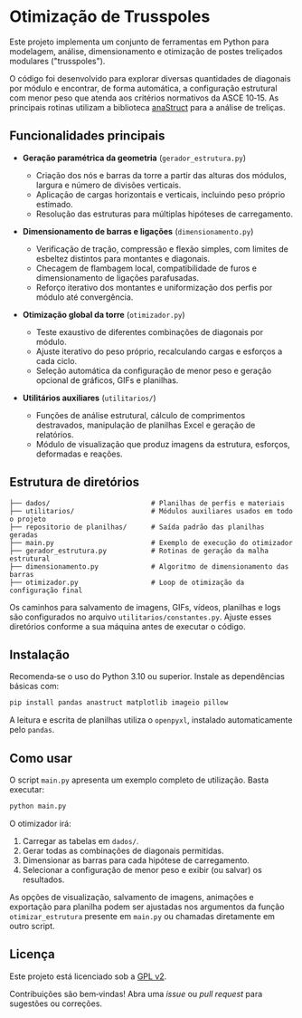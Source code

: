 # Otimização de Trusspoles

Este projeto implementa um conjunto de ferramentas em Python para modelagem, análise, dimensionamento e otimização de postes treliçados modulares ("trusspoles").

O código foi desenvolvido para explorar diversas quantidades de diagonais por módulo e encontrar, de forma automática, a configuração estrutural com menor peso que atenda aos critérios normativos da ASCE 10‑15. As principais rotinas utilizam a biblioteca [anaStruct](https://github.com/ritchie46/anaStruct) para a análise de treliças.

## Funcionalidades principais

- **Geração paramétrica da geometria** (`gerador_estrutura.py`)
  - Criação dos nós e barras da torre a partir das alturas dos módulos, largura e número de divisões verticais.
  - Aplicação de cargas horizontais e verticais, incluindo peso próprio estimado.
  - Resolução das estruturas para múltiplas hipóteses de carregamento.

- **Dimensionamento de barras e ligações** (`dimensionamento.py`)
  - Verificação de tração, compressão e flexão simples, com limites de esbeltez distintos para montantes e diagonais.
  - Checagem de flambagem local, compatibilidade de furos e dimensionamento de ligações parafusadas.
  - Reforço iterativo dos montantes e uniformização dos perfis por módulo até convergência.

- **Otimização global da torre** (`otimizador.py`)
  - Teste exaustivo de diferentes combinações de diagonais por módulo.
  - Ajuste iterativo do peso próprio, recalculando cargas e esforços a cada ciclo.
  - Seleção automática da configuração de menor peso e geração opcional de gráficos, GIFs e planilhas.

- **Utilitários auxiliares** (`utilitarios/`)
  - Funções de análise estrutural, cálculo de comprimentos destravados, manipulação de planilhas Excel e geração de relatórios.
  - Módulo de visualização que produz imagens da estrutura, esforços, deformadas e reações.

## Estrutura de diretórios

```
├── dados/                         # Planilhas de perfis e materiais
├── utilitarios/                   # Módulos auxiliares usados em todo o projeto
├── repositorio de planilhas/      # Saída padrão das planilhas geradas
├── main.py                        # Exemplo de execução do otimizador
├── gerador_estrutura.py           # Rotinas de geração da malha estrutural
├── dimensionamento.py             # Algoritmo de dimensionamento das barras
├── otimizador.py                  # Loop de otimização da configuração final
```

Os caminhos para salvamento de imagens, GIFs, vídeos, planilhas e logs são configurados no arquivo `utilitarios/constantes.py`. Ajuste esses diretórios conforme a sua máquina antes de executar o código.

## Instalação

Recomenda‑se o uso do Python 3.10 ou superior. Instale as dependências básicas com:

```bash
pip install pandas anastruct matplotlib imageio pillow
```

A leitura e escrita de planilhas utiliza o `openpyxl`, instalado automaticamente pelo `pandas`.

## Como usar

O script `main.py` apresenta um exemplo completo de utilização. Basta executar:

```bash
python main.py
```

O otimizador irá:

1. Carregar as tabelas em `dados/`.
2. Gerar todas as combinações de diagonais permitidas.
3. Dimensionar as barras para cada hipótese de carregamento.
4. Selecionar a configuração de menor peso e exibir (ou salvar) os resultados.

As opções de visualização, salvamento de imagens, animações e exportação para planilha podem ser ajustadas nos argumentos da função `otimizar_estrutura` presente em `main.py` ou chamadas diretamente em outro script.

## Licença

Este projeto está licenciado sob a [GPL v2](LICENSE).

Contribuições são bem‑vindas! Abra uma *issue* ou *pull request* para sugestões ou correções.
